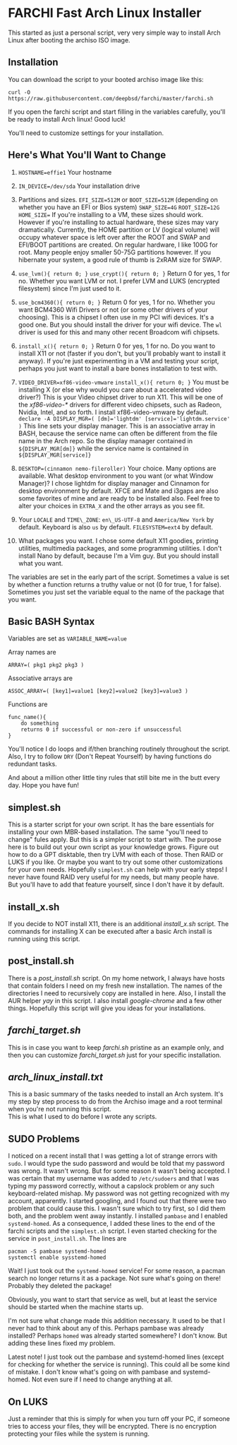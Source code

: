 # FARCHI    Fast Arch Linux Installer

This started as just a personal script, very very simple way to install 
Arch Linux after booting the archiso ISO image.  

## Installation

You can download the script to your booted archiso image like this:

`curl -O https://raw.githubusercontent.com/deepbsd/farchi/master/farchi.sh`

If you open the farchi script and start filling in the
variables carefully, you'll be ready to install Arch linux!
Good luck!

You'll need to customize settings for your installation.

## Here's What You'll Want to Change

1. `HOSTNAME=effie1`  Your hostname

2. `IN_DEVICE=/dev/sda`  Your installation drive

3. Partitions and sizes.  `EFI_SIZE=512M` or `BOOT_SIZE=512M` (depending on whether
   you have an EFI or Bios system)  `SWAP_SIZE=4G` `ROOT_SIZE=12G` `HOME_SIZE=` 
   If you're installing to a VM, these sizes should work.  However if you're installing
   to actual hardware, these sizes may vary dramatically.  Currently, the HOME partition
   or LV (logical volume) will occupy whatever space is left over after the ROOT and SWAP 
   and EFI/BOOT partitions are created.  On regular hardware, I like 100G for root.  Many
   people enjoy smaller 50-75G partitions however.  If you hibernate your system, a good
   rule of thumb is 2xRAM size for SWAP.

4. `use_lvm(){ return 0; }`  `use_crypt(){ return 0; }`  Return 0 for yes, 1 for no.  Whether you want
   LVM or not.  I prefer LVM and LUKS (encrypted filesystem) since I'm just used to it.

5. `use_bcm4360(){ return 0; }`  Return 0 for yes, 1 for no.  Whether you want BCM4360 Wifi Drivers or
   not (or some other drivers of your choosing). This is a chipset I often use in my PCI wifi devices.
   It's a good one.  But you should install the driver for your wifi device.  The `wl` driver is used for
   this and many other recent Broadcom wifi chipsets.

6. `install_x(){ return 0; }`  Return 0 for yes, 1 for no.  Do you want to install X11 or not (faster if
   you don't, but you'll probably want to install it anyway).  If you're just experimenting in a VM and
   testing your script, perhaps you just want to install a bare bones installation to test with.

7. `VIDEO_DRIVER=xf86-video-vmware`  `install_x(){ return 0; }`  You must be installing X (or else why
   would you care about a accelerated video driver?)  This is your Video chipset driver to run X11.
   This will be one of the _xf86-video-*_ drivers for different video chipsets, such as Radeon, Nvidia,
   Intel, and so forth. I install xf86-video-vmware by default.
   `declare -A DISPLAY_MGR=( [dm]='lightdm' [service]='lightdm.service' )` This line sets your display
   manager.  This is an associative array in BASH, because the service name can often be different
   from the file name in the Arch repo.  So the display manager contained in `${DISPLAY_MGR[dm]}` while
   the service name is contained in `${DISPLAY_MGR[service]}`

8. `DESKTOP=(cinnamon nemo-fileroller)`  Your choice.  Many options are available.  What desktop
   environment to you want (or what Window Manager)? I chose lightdm for display manager and Cinnamon for
   desktop environment by default.  XFCE and Mate and i3gaps are also some favorites of mine and are
   ready to be installed also.  Feel free to alter your choices in `EXTRA_X` and the other arrays as
   you see fit.

9. Your `LOCALE` and `TIME\_ZONE`:  `en\_US-UTF-8` and `America/New York` by default.  Keyboard is
   also `us` by default. `FILESYSTEM=ext4` by default.

10. What packages you want.  I chose some default X11 goodies, printing utilities,
    multimedia packages, and some programming utilities.  I don't install Nano by
    default, because I'm a Vim guy.  But you should install what you want.

The variables are set in the early part of the script.  Sometimes a value is set by
whether a function returns a truthy value or not (0 for true, 1 for false).  Sometimes
you just set the variable equal to the name of the package that you want.  

## Basic BASH Syntax

Variables are set as `VARIABLE_NAME=value`

Array names are  

`ARRAY=( pkg1 pkg2 pkg3 )`

Associative arrays are

`ASSOC_ARRAY=( [key1]=value1 [key2]=value2 [key3]=value3 )`

Functions are
```
func_name(){
    do something
    returns 0 if successful or non-zero if unsuccessful
}
```

You'll notice I do loops and if/then branching routinely throughout the script.  Also, I try 
to follow `DRY` (Don't Repeat Yourself) by having functions do redundant tasks.

And about a million other little tiny rules that still bite me in the butt every day.
Hope you have fun!

## simplest.sh

This is a starter script for your own script.  It has the bare essentials for installing your own MBR-based
installation.  The same "you'll need to change" fules apply.  But this is a simpler script to start
with.  The purpose here is to build out your own script as your knowledge grows.  Figure out how to do a 
GPT disktable, then try LVM with each of those.  Then RAID or LUKS if you like.  Or maybe you want to
try out some other customizations for your own needs.  Hopefully `simplest.sh` can help with your early 
steps!  I never have found RAID very useful for my needs, but many people have.  But you'll have to add
that feature yourself, since I don't have it by default.

## install\_x.sh

If you decide to NOT install X11, there is an additional _install\_x.sh_ script.  The
commands for installing X can be executed after a basic Arch install is running using
this script.

## post\_install.sh

There is a _post\_install.sh_ script.  On my home network, I always have hosts that
contain folders I need on my fresh new installation.  The names of the directories I need
to recursively copy are installed in here.  Also, I install the AUR helper _yay_ in this
script.  I also install _google-chrome_ and a few other things.  Hopefully this script
will give you ideas for your installations.

## _farchi\_target.sh_ 

This is in case you want to keep _farchi.sh_ pristine as an example only,
and then you can customize _farchi\_target.sh_ just for your specific installation.

## _arch\_linux\_install.txt_ 

This is a basic summary of the tasks needed to install an Arch system.  It's my step by step
process to do from the Archiso image and a root terminal when you're not running this script.  
This is what I used to do before I wrote any scripts.

## SUDO Problems

I noticed on a recent install that I was getting a lot of strange errors with `sudo`.
I would type the sudo password and would be told that my password was wrong.  It wasn't
wrong.  But for some reason it wasn't being accepted.  I was certain that my username
was added to `/etc/sudoers` and that I was typing my password correctly, without a capslock
problem or any such keyboard-related mishap.  My password was not getting recognized with
my account, apparently.  I started googling, and I found out that there were two problem
that could cause this.  I wasn't sure which to try first, so I did them both, and the 
problem went away instantly.  I installed `pambase` and I enabled `systemd-homed`.  As a
consequence, I added these lines to the end of the farchi scripts and the `simplest.sh` script.
I even started checking for the service in `post_install.sh`.  The lines are

```
pacman -S pambase systemd-homed
systemctl enable sysstemd-homed
```

Wait!  I just took out the `systemd-homed` service!  For some reason, a pacman search
no longer returns it as a package.  Not sure what's going on there!  Probably they
deleted the package!

Obviously, you want to start that service as well, but at least the service should be
started when the machine starts up.  

I'm not sure what change made this addition necessary.  It used to be that I never had to 
think about any of this.  Perhaps pambase was already installed?  Perhaps `homed` was
already started somewhere?  I don't know.  But adding these lines fixed my problem.

Latest note!  I just took out the pambase and systemd-homed lines (except for checking 
for whether the service is running).  This could all be some kind of mistake.  I don't 
know what's going on with pambase and systemd-homed.  Not even sure if I need to change anything
at all.

## On LUKS

Just a reminder that this is simply for when you turn off your PC, if someone tries to access
your files, they will be encrypted.  There is no encryption protecting your files while the
system is running.  
